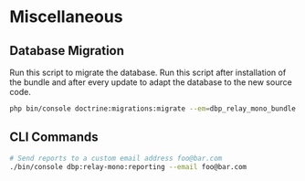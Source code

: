 # Miscellaneous

## Database Migration

Run this script to migrate the database. Run this script after installation of the bundle and
after every update to adapt the database to the new source code.

```bash
php bin/console doctrine:migrations:migrate --em=dbp_relay_mono_bundle
```

## CLI Commands

```bash
# Send reports to a custom email address foo@bar.com
./bin/console dbp:relay-mono:reporting --email foo@bar.com
```
